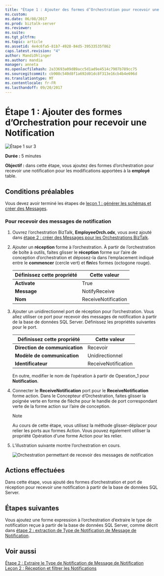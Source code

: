```yaml
---
title: "Étape 1 : Ajouter des formes d’Orchestration pour recevoir une Notification | Documents Microsoft"
ms.custom: 
ms.date: 06/08/2017
ms.prod: biztalk-server
ms.reviewer: 
ms.suite: 
ms.tgt_pltfrm: 
ms.topic: article
ms.assetid: 4e4c6fa5-81b7-4928-84d5-39533535f862
caps.latest.revision: "4"
author: MandiOhlinger
ms.author: mandia
manager: anneta
ms.openlocfilehash: 2a33693a09d89acc5d1ad9e4514c7907b789cc75
ms.sourcegitcommit: cb908c540d8f1a692d01dc8f313e16cb4b4e696d
ms.translationtype: MT
ms.contentlocale: fr-FR
ms.lasthandoff: 09/20/2017
---
```

# <a name="step-1-add-orchestration-shapes-to-receive-notification"></a>Étape 1 : Ajouter des formes d’Orchestration pour recevoir une Notification
![Étape 1 sur 3](../../adapters-and-accelerators/adapter-oracle-database/media/step-1of3.gif "Step_1of3")  
  
 **Durée :** 5 minutes  
  
 **Objectif :** dans cette étape, vous ajoutez des formes d’orchestration pour recevoir une notification pour les modifications apportées à la **employé** table.  
  
## <a name="prerequisites"></a>Conditions préalables  
 Vous devez avoir terminé les étapes de [leçon 1 : générer les schémas et créer des Messages](../../adapters-and-accelerators/adapter-sql/lesson-1-generate-schemas-and-create-messages.md).  
  
### <a name="to-receive-notification-messages"></a>Pour recevoir des messages de notification  
  
1.  Ouvrez l’orchestration BizTalk, **EmployeeOrch.odx**, vous avez ajouté dans [étape 2 : créer des Messages pour les Orchestrations BizTalk](../../adapters-and-accelerators/adapter-sql/step-2-create-messages-for-biztalk-orchestrations.md).  
  
2.  Ajouter un **réception** forme à l’orchestration. À partir de l’orchestration de boîte à outils, faites glisser le **réception** forme sur l’aire de conception d’orchestration et déposez-la dans l’emplacement indiqué entre le **commencer** (cercle vert) et **fin**les formes (octogone rouge).  
  
    |Définissez cette propriété|Cette valeur|  
    |-----------------------|-------------------|  
    |**Activate**|True|  
    |**Message**|NotifyReceive|  
    |**Nom**|ReceiveNotification|  
  
3.  Ajouter un unidirectionnel port de réception pour l’orchestration. Vous allez utiliser ce port pour recevoir des messages de notification à partir de la base de données SQL Server. Définissez les propriétés suivantes pour le port.  
  
    |Définissez cette propriété|Cette valeur|  
    |-----------------------|-------------------|  
    |**Direction de communication**|Recevoir|  
    |**Modèle de communication**|Unidirectionnel|  
    |**Identificateur**|ReceiveNotification|  
  
     En outre, modifier le nom de l’opération à partir de Operation_1 pour **Notification**.  
  
4.  Connecter le **ReceiveNotification** port pour le **ReceiveNotification** forme action. Dans le Concepteur d’Orchestration, faites glisser la poignée verte en forme de flèche pour le handle de port correspondant verte de la forme action sur l’aire de conception.  
  
    > [!NOTE]
    >  Au cours de cette étape, vous utilisez la méthode glisser-déplacer pour relier les ports aux formes Action. Vous pouvez également utiliser la propriété Opération d'une forme Action pour les relier.  
  
5.  L’illustration suivante montre l’orchestration en cours.  
  
     ![Orchestration permettant de recevoir des messages de notification](../../adapters-and-accelerators/adapter-sql/media/sql-adap-tut-01-receive-notification-orch.gif "sql_adap_tut_01_receive_notification_orch")  
  
## <a name="what-did-i-just-do"></a>Actions effectuées  
 Dans cette étape, vous ajouté des formes d’orchestration et port de réception pour recevoir une notification à partir de la base de données SQL Server.  
  
## <a name="next-steps"></a>Étapes suivantes  
 Vous ajoutez une forme expression à l’orchestration d’extraire le type de notification reçue à partir de la base de données SQL Server, comme décrit dans [étape 2 : extraction de Type de Notification de Message de Notification](../../adapters-and-accelerators/adapter-sql/step-2-extract-notification-type-from-notification-message.md).  
  
## <a name="see-also"></a>Voir aussi  
 [Étape 2 : Extraire le Type de Notification de Message de Notification](../../adapters-and-accelerators/adapter-sql/step-2-extract-notification-type-from-notification-message.md)   
 [Leçon 2 : Réception et filtrer les Notifications](../../adapters-and-accelerators/adapter-sql/lesson-2-receive-and-filter-notifications.md)